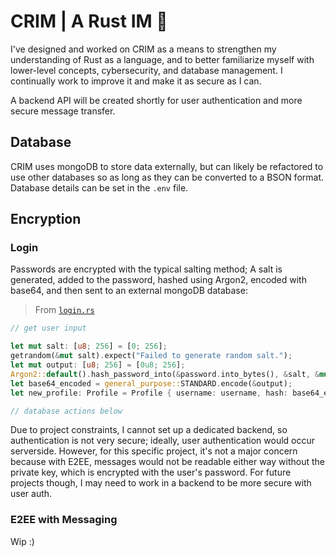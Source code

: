 # CRIM | A Rust IM 🦀
I've designed and worked on CRIM as a means to strengthen my understanding of Rust as a language, and to better familiarize myself with lower-level concepts, cybersecurity, and database management. I continually work to improve it and make it as secure as I can.

A backend API will be created shortly for user authentication and more secure message transfer.

## Database
CRIM uses mongoDB to store data externally, but can likely be refactored to use other databases so as long as they can be converted to a BSON format. Database details can be set in the `.env` file.

## Encryption
### Login
Passwords are encrypted with the typical salting method; A salt is generated, added to the password, hashed using Argon2, encoded with base64, and then sent to an external mongoDB database:
> From [`login.rs`](src/core/login.rs)
```rust
// get user input

let mut salt: [u8; 256] = [0; 256];
getrandom(&mut salt).expect("Failed to generate random salt.");
let mut output: [u8; 256] = [0u8; 256];
Argon2::default().hash_password_into(&password.into_bytes(), &salt, &mut output).expect("failed to hash password");
let base64_encoded = general_purpose::STANDARD.encode(&output);
let new_profile: Profile = Profile { username: username, hash: base64_encoded, salt: salt.to_vec() };

// database actions below
```
Due to project constraints, I cannot set up a dedicated backend, so authentication is not very secure; ideally, user authentication would occur serverside.
However, for this specific project, it's not a major concern because with E2EE, messages would not be readable either way without the private key, which is encrypted
with the user's password.
For future projects though, I may need to work in a backend to be more secure with user auth.

### E2EE with Messaging
Wip :)
